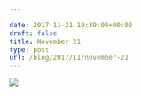 ```yaml
---

date: 2017-11-21 19:39:00+00:00
draft: false
title: November 21
type: post
url: /blog/2017/11/november-21
---
```




  
   ![](/images/2017-11-21-201711november-21/IMG_2853.jpg)

  



